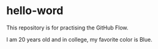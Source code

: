 # hello-word
This repository is for practising the GitHub Flow.

I am 20 years old and in college, my favorite color is Blue.
